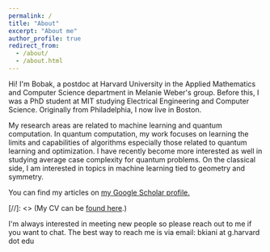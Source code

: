 ```yaml
---
permalink: /
title: "About"
excerpt: "About me"
author_profile: true
redirect_from: 
  - /about/
  - /about.html
---
```



Hi! I'm Bobak, a postdoc at Harvard University in the Applied Mathematics and Computer Science department in Melanie Weber's group. Before this, I was a PhD student at MIT studying Electrical Engineering and Computer Science. Originally from Philadelphia, I now live in Boston.

My research areas are related to machine learning and quantum computation. In quantum computation, my work focuses on learning the limits and capabilities of algorithms especially those related to quantum learning and optimization. I have recently become more interested as well in studying average case complexity for quantum problems. On the classical side, I am interested in topics in machine learning tied to geometry and symmetry. 

You can find my articles on <u><a href="https://scholar.google.com/citations?user=fz1mq4AAAAAJ&hl">my Google Scholar profile</a>.</u>

[//]: <> (My CV can be [found here](https://bkiani.github.io/files/BKiani_CV.pdf).)

I'm always interested in meeting new people so please reach out to me if you want to chat. The best way to reach me is via email: bkiani at g.harvard dot edu
